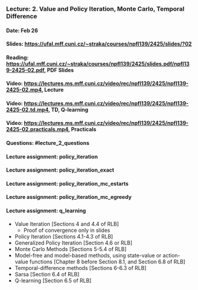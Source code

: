 ### Lecture: 2. Value and Policy Iteration, Monte Carlo, Temporal Difference
#### Date: Feb 26
#### Slides: https://ufal.mff.cuni.cz/~straka/courses/npfl139/2425/slides/?02
#### Reading: https://ufal.mff.cuni.cz/~straka/courses/npfl139/2425/slides.pdf/npfl139-2425-02.pdf, PDF Slides
#### Video: https://lectures.ms.mff.cuni.cz/video/rec/npfl139/2425/npfl139-2425-02.mp4, Lecture
#### Video: https://lectures.ms.mff.cuni.cz/video/rec/npfl139/2425/npfl139-2425-02.td.mp4, TD, Q-learning
#### Video: https://lectures.ms.mff.cuni.cz/video/rec/npfl139/2425/npfl139-2425-02.practicals.mp4, Practicals
#### Questions: #lecture_2_questions
#### Lecture assignment: policy_iteration
#### Lecture assignment: policy_iteration_exact
#### Lecture assignment: policy_iteration_mc_estarts
#### Lecture assignment: policy_iteration_mc_egreedy
#### Lecture assignment: q_learning

- Value Iteration [Sections 4 and 4.4 of RLB]
  - Proof of convergence only in slides
- Policy Iteration [Sections 4.1-4.3 of RLB]
- Generalized Policy Iteration [Section 4.6 or RLB]
- Monte Carlo Methods [Sections 5-5.4 of RLB]
- Model-free and model-based methods, using state-value or action-value
  functions [Chapter 8 before Section 8.1, and Section 6.8 of RLB]
- Temporal-difference methods [Sections 6-6.3 of RLB]
- Sarsa [Section 6.4 of RLB]
- Q-learning [Section 6.5 of RLB]
